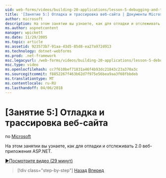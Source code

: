 ```yaml
---
uid: web-forms/videos/building-20-applications/lesson-5-debugging-and-tracing-your-website
title: '[Занятие 5:] Отладка и трассировка веб-сайта | Документы Microsoft'
author: microsoft
description: На этом занятии вы узнаете, как для отладки и отслеживать 2.0 веб-приложения ASP.NET.
ms.author: aspnetcontent
manager: wpickett
ms.date: 11/29/2005
ms.topic: article
ms.assetid: 923573b7-91aa-43d5-85d8-ea27a972d913
ms.technology: dotnet-webforms
ms.prod: .net-framework
msc.legacyurl: /web-forms/videos/building-20-applications/lesson-5-debugging-and-tracing-your-website
msc.type: video
ms.openlocfilehash: cc7f610bef71831a46f4b93dc21843c23a370a3c
ms.sourcegitcommit: f8852267f463b62d7f975e56bea9aa3f68fbbdeb
ms.translationtype: MT
ms.contentlocale: ru-RU
ms.lasthandoff: 04/06/2018
---
```

<a name="lesson-5-debugging-and-tracing-your-website"></a>[Занятие 5:] Отладка и трассировка веб-сайта
====================
по [Microsoft](https://github.com/microsoft)

На этом занятии вы узнаете, как для отладки и отслеживать 2.0 веб-приложения ASP.NET.

[&#9654;Посмотрите видео (29 минут)](https://channel9.msdn.com/Blogs/ASP-NET-Site-Videos/lesson-5-debugging-and-tracing-your-website)

> [!div class="step-by-step"]
> [Назад](lesson-4-understanding-web-application-state.md)
> [Вперед](lesson-6-working-with-stylesheets-and-master-pages.md)
